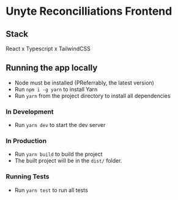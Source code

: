 # Unyte Reconcilliations Frontend

## Stack

React x Typescript x TailwindCSS

## Running the app locally

- Node must be installed (PReferrably, the latest version)
- Run `npm i -g yarn` to install Yarn
- Run `yarn` from the project directory to install all dependencies

### In Development

- Run `yarn dev` to start the dev server

### In Production
- Run `yarn build` to build the project
- The built project will be in the `dist/` folder.
  
### Running Tests
- Run `yarn test` to run all tests
